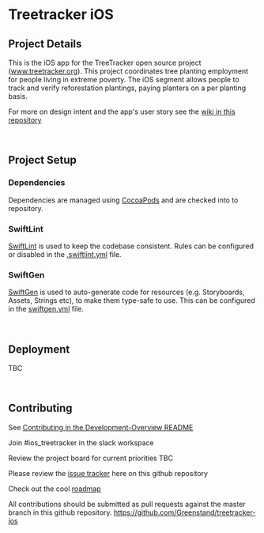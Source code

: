 # Treetracker iOS

## Project Details

This is the iOS app for the TreeTracker open source project (www.treetracker.org).
This project coordinates tree planting employment for people living in extreme poverty.
The iOS segment allows people to track and verify reforestation plantings,
paying planters on a per planting basis.

For more on design intent and the app's user story see the [wiki in this repository](https://github.com/Greenstand/treetracker-android/wiki/User-Story)

&nbsp;

## Project Setup
### Dependencies
Dependencies are managed using [CocoaPods](https://guides.cocoapods.org/) and are checked into to repository.

### SwiftLint
[SwiftLint](https://github.com/realm/SwiftLint) is used to keep the codebase consistent. Rules can be configured or disabled in the [.swiftlint.yml](.swiftlint.yml) file.

### SwiftGen
[SwiftGen](https://github.com/SwiftGen/SwiftGen) is used to auto-generate code for resources (e.g. Storyboards, Assets, Strings etc), to make them type-safe to use. This can be configured in the [swiftgen.yml](swiftgen.yml) file.

&nbsp;

## Deployment
TBC

&nbsp;

## Contributing

See [Contributing in the Development-Overview README](https://github.com/Greenstand/Development-Overview/blob/master/README.md)

Join #ios_treetracker in the slack workspace

Review the project board for current priorities TBC

Please review the [issue tracker](https://github.com/Greenstand/treetracker-ios/issues) here on this github repository

Check out the cool [roadmap](https://github.com/Greenstand/Development-Overview/blob/master/Roadmap.md)

All contributions should be submitted as pull requests against the master branch in this github repository. https://github.com/Greenstand/treetracker-ios
